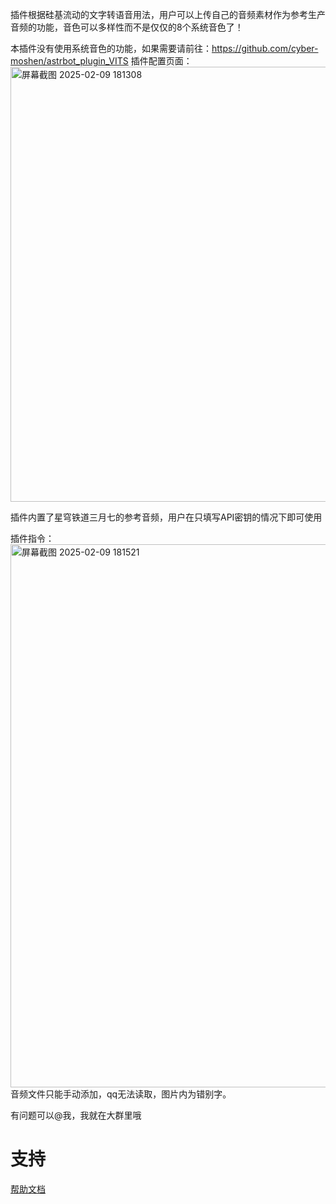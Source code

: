 插件根据硅基流动的文字转语音用法，用户可以上传自己的音频素材作为参考生产音频的功能，音色可以多样性而不是仅仅的8个系统音色了！

本插件没有使用系统音色的功能，如果需要请前往：https://github.com/cyber-moshen/astrbot_plugin_VITS
插件配置页面：
<img width="696" alt="屏幕截图 2025-02-09 181308" src="https://github.com/user-attachments/assets/5d0bf1b9-af48-4bb0-98ad-64c68803bcd8" />

插件内置了星穹铁道三月七的参考音频，用户在只填写API密钥的情况下即可使用

插件指令：
<img width="869" alt="屏幕截图 2025-02-09 181521" src="https://github.com/user-attachments/assets/7d50db2b-3806-4828-af03-0413b9b73202" />
音频文件只能手动添加，qq无法读取，图片内为错别字。

有问题可以@我，我就在大群里哦
# 支持

[帮助文档](https://astrbot.soulter.top/center/docs/%E5%BC%80%E5%8F%91/%E6%8F%92%E4%BB%B6%E5%BC%80%E5%8F%91/
)
